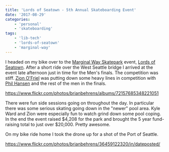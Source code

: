 ```yaml
---
title: 'Lords of Seatown - 5th Annual Skateboarding Event'
date: '2017-08-29'
categories:
    - 'personal'
    - 'skateboarding'
tags:
    - 'lib-tech'
    - 'lords-of-seatown'
    - 'marginal-way'
---
```


I headed on my bike over to the [Marginal Way Skatepark](https://www.facebook.com/mwdiy/) event, [Lords of Seatown](https://www.facebook.com/events/450360218696289/). After a short ride over the West Seattle bridge I arrived at the event late afternoon just in time for the Men's finals. The competition was stiff. [Zion O'Friel](https://www.instagram.com/zionofriel/) was putting down some heavy lines in competition with [Phil Hansen](https://www.instagram.com/nutrash_hansen/) and the rest of the men in the finals.

https://www.flickr.com/photos/brianbehrens/albums/72157685348221051

There were fun side sessions going on throughout the day. In particular there was some serious skating going down in the "newer" pool area. Kyle Ward and Zion were especially fun to watch grind down some pool coping. In the end the event raised $4,208 for the park and brought the 5 year fund-raising total to just over $20,000. Pretty awesome.

On my bike ride home I took the drone up for a shot of the Port of Seattle.

https://www.flickr.com/photos/brianbehrens/36459122320/in/dateposted/
